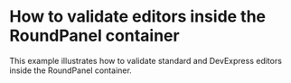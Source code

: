 # How to validate editors inside the RoundPanel container


<p>This example illustrates how to validate standard and DevExpress editors inside the RoundPanel container.</p>

<br/>


